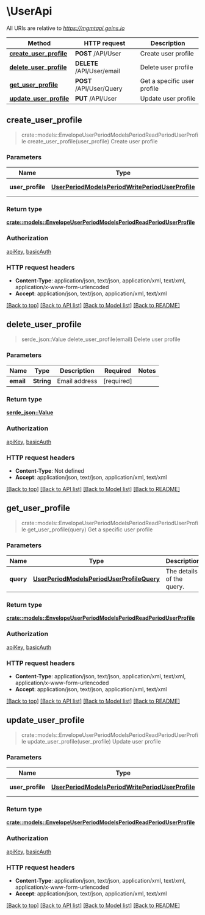 # \UserApi

All URIs are relative to *https://mgmtapi.geins.io*

Method | HTTP request | Description
------------- | ------------- | -------------
[**create_user_profile**](UserApi.md#create_user_profile) | **POST** /API/User | Create user profile
[**delete_user_profile**](UserApi.md#delete_user_profile) | **DELETE** /API/User/email | Delete user profile
[**get_user_profile**](UserApi.md#get_user_profile) | **POST** /API/User/Query | Get a specific user profile
[**update_user_profile**](UserApi.md#update_user_profile) | **PUT** /API/User | Update user profile



## create_user_profile

> crate::models::EnvelopeUserPeriodModelsPeriodReadPeriodUserProfile create_user_profile(user_profile)
Create user profile

### Parameters


Name | Type | Description  | Required | Notes
------------- | ------------- | ------------- | ------------- | -------------
**user_profile** | [**UserPeriodModelsPeriodWritePeriodUserProfile**](UserPeriodModelsPeriodWritePeriodUserProfile.md) | The user profile | [required] |

### Return type

[**crate::models::EnvelopeUserPeriodModelsPeriodReadPeriodUserProfile**](Envelope-User.Models.Read.UserProfile.md)

### Authorization

[apiKey](../README.md#apiKey), [basicAuth](../README.md#basicAuth)

### HTTP request headers

- **Content-Type**: application/json, text/json, application/xml, text/xml, application/x-www-form-urlencoded
- **Accept**: application/json, text/json, application/xml, text/xml

[[Back to top]](#) [[Back to API list]](../README.md#documentation-for-api-endpoints) [[Back to Model list]](../README.md#documentation-for-models) [[Back to README]](../README.md)


## delete_user_profile

> serde_json::Value delete_user_profile(email)
Delete user profile

### Parameters


Name | Type | Description  | Required | Notes
------------- | ------------- | ------------- | ------------- | -------------
**email** | **String** | Email address | [required] |

### Return type

[**serde_json::Value**](serde_json::Value.md)

### Authorization

[apiKey](../README.md#apiKey), [basicAuth](../README.md#basicAuth)

### HTTP request headers

- **Content-Type**: Not defined
- **Accept**: application/json, text/json, application/xml, text/xml

[[Back to top]](#) [[Back to API list]](../README.md#documentation-for-api-endpoints) [[Back to Model list]](../README.md#documentation-for-models) [[Back to README]](../README.md)


## get_user_profile

> crate::models::EnvelopeUserPeriodModelsPeriodReadPeriodUserProfile get_user_profile(query)
Get a specific user profile

### Parameters


Name | Type | Description  | Required | Notes
------------- | ------------- | ------------- | ------------- | -------------
**query** | [**UserPeriodModelsPeriodUserProfileQuery**](UserPeriodModelsPeriodUserProfileQuery.md) | The details of the query. | [required] |

### Return type

[**crate::models::EnvelopeUserPeriodModelsPeriodReadPeriodUserProfile**](Envelope-User.Models.Read.UserProfile.md)

### Authorization

[apiKey](../README.md#apiKey), [basicAuth](../README.md#basicAuth)

### HTTP request headers

- **Content-Type**: application/json, text/json, application/xml, text/xml, application/x-www-form-urlencoded
- **Accept**: application/json, text/json, application/xml, text/xml

[[Back to top]](#) [[Back to API list]](../README.md#documentation-for-api-endpoints) [[Back to Model list]](../README.md#documentation-for-models) [[Back to README]](../README.md)


## update_user_profile

> crate::models::EnvelopeUserPeriodModelsPeriodReadPeriodUserProfile update_user_profile(user_profile)
Update user profile

### Parameters


Name | Type | Description  | Required | Notes
------------- | ------------- | ------------- | ------------- | -------------
**user_profile** | [**UserPeriodModelsPeriodWritePeriodUserProfile**](UserPeriodModelsPeriodWritePeriodUserProfile.md) | The user profile | [required] |

### Return type

[**crate::models::EnvelopeUserPeriodModelsPeriodReadPeriodUserProfile**](Envelope-User.Models.Read.UserProfile.md)

### Authorization

[apiKey](../README.md#apiKey), [basicAuth](../README.md#basicAuth)

### HTTP request headers

- **Content-Type**: application/json, text/json, application/xml, text/xml, application/x-www-form-urlencoded
- **Accept**: application/json, text/json, application/xml, text/xml

[[Back to top]](#) [[Back to API list]](../README.md#documentation-for-api-endpoints) [[Back to Model list]](../README.md#documentation-for-models) [[Back to README]](../README.md)

